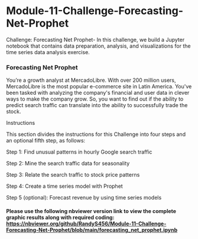 # Module-11-Challenge-Forecasting-Net-Prophet
Challenge: Forecasting Net Prophet- In this challenge, we build a Jupyter notebook that contains data preparation, analysis, and visualizations for the time series data analysis exercise.

### Forecasting Net Prophet
You’re a growth analyst at MercadoLibre. With over 200 million users, MercadoLibre is the most popular e-commerce site in Latin America. You've been tasked with analyzing the company's financial and user data in clever ways to make the company grow. So, you want to find out if the ability to predict search traffic can translate into the ability to successfully trade the stock.

Instructions

This section divides the instructions for this Challenge into four steps and an optional fifth step, as follows:

Step 1: Find unusual patterns in hourly Google search traffic

Step 2: Mine the search traffic data for seasonality

Step 3: Relate the search traffic to stock price patterns

Step 4: Create a time series model with Prophet

Step 5 (optional): Forecast revenue by using time series models



#### Please use the following nbviewer version link to view the complete graphic results along with required coding: https://nbviewer.org/github/RandyS456/Module-11-Challenge-Forecasting-Net-Prophet/blob/main/forecasting_net_prophet.ipynb



